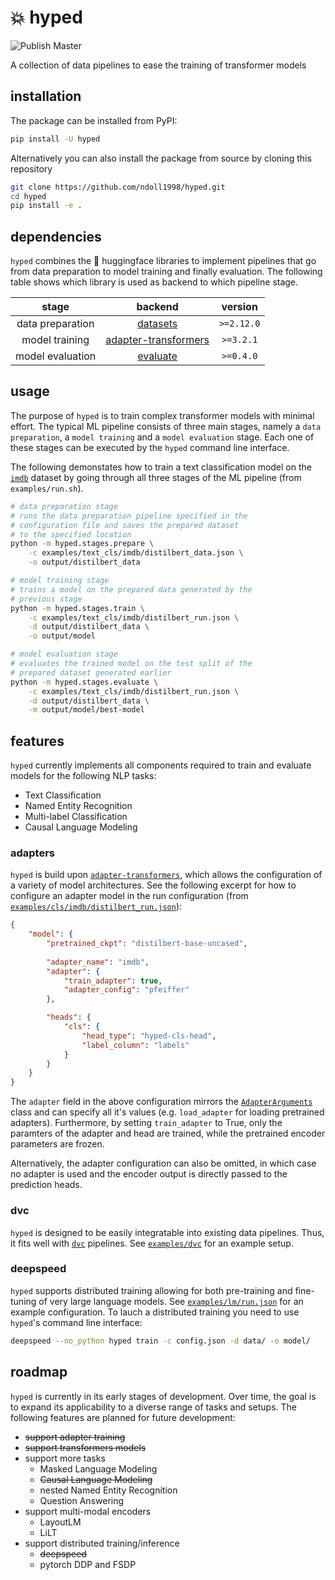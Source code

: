 # :boom: hyped
![Publish Master](https://github.com/ndoll1998/hyped/workflows/PyPI/badge.svg)

A collection of data pipelines to ease the training of transformer models

## installation

The package can be installed from PyPI:

```bash
pip install -U hyped
```

Alternatively you can also install the package from source by cloning this repository

```bash
git clone https://github.com/ndoll1998/hyped.git
cd hyped
pip install -e .
```

## dependencies

`hyped` combines the 🤗 huggingface libraries to implement pipelines that go from data preparation to model training and finally evaluation. The following table shows which library is used as backend to which pipeline stage.

| stage | backend | version |
|:-----:|:-------:|:-------:|
| data preparation | [datasets](https://github.com/huggingface/datasets) | `>=2.12.0` |
| model training | [adapter-transformers](https://github.com/adapter-hub/adapter-transformers) | `>=3.2.1` |
| model evaluation | [evaluate](https://github.com/huggingface/evaluate) | `>=0.4.0` |

## usage

The purpose of `hyped` is to train complex transformer models with minimal effort. The typical ML pipeline consists of three main stages, namely a `data preparation`, a `model training` and a `model evaluation` stage. Each one of these stages can be executed by the `hyped` command line interface.

The following demonstates how to train a text classification model on the [`imdb`](https://huggingface.co/datasets/imdb) dataset by going through all three stages of the ML pipeline (from `examples/run.sh`).

```bash
# data preparation stage
# runs the data preparation pipeline specified in the
# configuration file and saves the prepared dataset
# to the specified location
python -m hyped.stages.prepare \
    -c examples/text_cls/imdb/distilbert_data.json \
    -o output/distilbert_data

# model training stage
# trains a model on the prepared data generated by the
# previous stage
python -m hyped.stages.train \
    -c examples/text_cls/imdb/distilbert_run.json \
    -d output/distilbert_data \
    -o output/model

# model evaluation stage
# evaluates the trained model on the test split of the
# prepared dataset generated earlier
python -m hyped.stages.evaluate \
    -c examples/text_cls/imdb/distilbert_run.json \
    -d output/distilbert_data \
    -m output/model/best-model
```

## features

`hyped` currently implements all components required to train and evaluate models for the following NLP tasks:

 - Text Classification
 - Named Entity Recognition
 - Multi-label Classification
 - Causal Language Modeling

### adapters

`hyped` is build upon [`adapter-transformers`](https://docs.adapterhub.ml/), which allows the configuration of a variety of model architectures. See the following excerpt for how to configure an adapter model in the run configuration (from [`examples/cls/imdb/distilbert_run.json`](examples/cls/imdb/distilbert_run.json)):

```json
{
    "model": {
        "pretrained_ckpt": "distilbert-base-uncased",
        
        "adapter_name": "imdb",
        "adapter": {
            "train_adapter": true,
            "adapter_config": "pfeiffer"
        },

        "heads": {
            "cls": {
                "head_type": "hyped-cls-head",
                "label_column": "labels"
            }
        }
    }
}
```

The `adapter` field in the above configuration mirrors the [`AdapterArguments`](https://docs.adapterhub.ml/classes/adapter_training.html#transformers.adapters.training.AdapterArguments) class and can specify all it's values (e.g. `load_adapter` for loading pretrained adapters). Furthermore, by setting `train_adapter` to True, only the paramters of the adapter and head are trained, while the pretrained encoder parameters are frozen.

Alternatively, the adapter configuration can also be omitted, in which case no adapter is used and the encoder output is directly passed to the prediction heads.

### dvc

`hyped` is designed to be easily integratable into existing data pipelines. Thus, it fits well with [`dvc`](https://dvc.org/) pipelines. See [`examples/dvc`](examples/dvc) for an example setup.

### deepspeed

`hyped` supports distributed training allowing for both pre-training and fine-tuning of very large language models. See [`examples/lm/run.json`](examples/lm/run.json) for an example configuration. To lauch a distributed training you need to use `hyped`'s command line interface:

```bash
deepspeed --no_python hyped train -c config.json -d data/ -o model/
```

## roadmap

`hyped` is currently in its early stages of development. Over time, the goal is to expand its applicability to a diverse range of tasks and setups. The following features are planned for future development:

 - ~~support adapter training~~
 - ~~support transformers models~~
 - support more tasks
   - Masked Language Modeling
   - ~~Causal Language Modeling~~
   - nested Named Entity Recognition
   - Question Answering
 - support multi-modal encoders
   - LayoutLM
   - LiLT
 - support distributed training/inference
   - ~~deepspeed~~
   - pytorch DDP and FSDP
